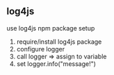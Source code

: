 ## log4js
use log4js npm package setup

1. require/install log4js package
2. configure logger
3. call logger => assign to variable
4. set logger.info("message!")